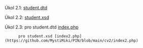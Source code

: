 Úkol 2.1: [student.dtd](https://github.com/MystiMiki/PIN/blob/main/cv2/student.dtd)

Úkol 2.2: [student.xsd](https://github.com/MystiMiki/PIN/blob/main/cv2/student.xsd)

Úkol 2.3: pro student.dtd [index.php](https://github.com/MystiMiki/PIN/blob/main/cv2/index.php)

          pro student.xsd [index2.php](https://github.com/MystiMiki/PIN/blob/main/cv2/index2.php)
